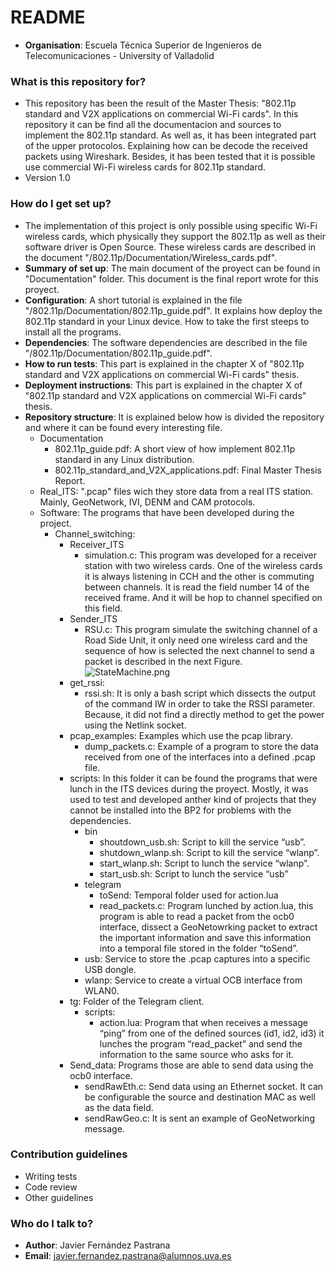 # README #
* **Organisation**: Escuela Técnica Superior de Ingenieros de Telecomunicaciones - University of Valladolid

### What is this repository for? ###

* This repository has been the result of the Master Thesis: "802.11p standard and V2X applications on commercial Wi-Fi cards". In this repository it can be find all the documentacion and sources to implement the 802.11p standard. As well as, it has been integrated part of the upper protocolos. Explaining how can be decode the received packets using Wireshark. Besides, it has been tested that it is possible use commercial Wi-Fi wireless cards for 802.11p standard.
* Version 1.0

### How do I get set up? ###
* The implementation of this project is only possible using specific Wi-Fi wireless cards, which physically they support the 802.11p as well as their software driver is Open Source. These wireless cards are described in the document "/802.11p/Documentation/Wireless_cards.pdf".
* **Summary of set up**: The main document of the proyect can be found in "Documentation" folder. This document is the final report wrote for this proyect.
* **Configuration**: A short tutorial is explained in the file "/802.11p/Documentation/802.11p_guide.pdf". It explains how deploy the 802.11p standard in your Linux device. How to take the first steeps to install all the programs. 
* **Dependencies**: The software dependencies are described in the file "/802.11p/Documentation/802.11p_guide.pdf".  
* **How to run tests**: This part is explained in the chapter X of "802.11p standard and V2X applications on commercial Wi-Fi cards" thesis.
* **Deployment instructions**: This part is explained in the chapter X of "802.11p standard and V2X applications on commercial Wi-Fi cards" thesis.
* **Repository structure**: It is explained below how is divided the repository and where it can be found every interesting file.
  * Documentation
    * 802.11p_guide.pdf: A short view of how implement 802.11p standard in any Linux distribution.
    * 802.11p_standard_and_V2X_applications.pdf: Final Master Thesis Report. 
  * Real_ITS: ".pcap" files wich they store data from a real ITS station. Mainly, GeoNetwork, IVI, DENM and CAM protocols.
  * Software: The programs that have been developed during the project.
    * Channel_switching:
      * Receiver_ITS
        * simulation.c: This program was developed for a receiver station with two wireless cards. One of the wireless cards it is always listening in CCH and the other is commuting between channels. It is read the field number 14 of the received frame. And it will be hop to channel specified on this field.
      * Sender_ITS
        * RSU.c: This program simulate the switching channel of a Road Side Unit, it only need one wireless card and the sequence of how is selected the next channel to send a packet is described in the next Figure.
![StateMachine.png](https://bitbucket.org/repo/zbyqKG/images/2270663200-StateMachine.png)
      * get_rssi:
        * rssi.sh: It is only a bash script which dissects the output of the command IW in order to take the RSSI parameter. Because, it did not find a directly method to get the power using the Netlink socket.
      * pcap_examples: Examples which use the pcap library.
        * dump_packets.c: Example of a program to store the data received from one of the interfaces into a defined .pcap file.  
      * scripts: In this folder it can be found the programs that were lunch in the ITS devices during the proyect. Mostly, it was used to test and developed anther kind of projects that they cannot be installed into the BP2 for problems with the dependencies.
        * bin
          * shoutdown_usb.sh: Script to kill the service “usb”.
          * shutdown_wlanp.sh: Script to kill the service “wlanp”.
          * start_wlanp.sh: Script to lunch the service “wlanp”.
          * start_usb.sh: Script to lunch the service “usb”
        * telegram
          * toSend: Temporal folder used for action.lua
          * read_packets.c: Program lunched by action.lua, this program is able to read a packet from the ocb0 interface, dissect a GeoNetowrking packet to extract the important information and save this information into a temporal file stored in the folder “toSend”. 
        * usb: Service to store the .pcap captures into a specific USB dongle. 
        * wlanp: Service to create a virtual OCB interface from WLAN0.
      * tg: Folder of the Telegram client.
        * scripts: 
          * action.lua: Program that when receives a message “ping” from one of the defined sources (id1, id2, id3) it lunches the program “read_packet” and send the information to the same source who asks for it.
       * Send_data: Programs those are able to send data using the ocb0 interface.
          * sendRawEth.c: Send data using an Ethernet socket. It can be configurable the source and destination MAC as well as the data field.
          * sendRawGeo.c: It is sent an example of GeoNetworking message.
### Contribution guidelines ###

* Writing tests
* Code review
* Other guidelines

### Who do I talk to? ###

* **Author**: Javier Fernández Pastrana 
* **Email**: javier.fernandez.pastrana@alumnos.uva.es
